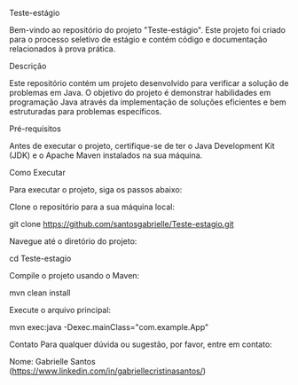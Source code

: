 Teste-estágio

Bem-vindo ao repositório do projeto "Teste-estágio". Este projeto foi criado para o processo seletivo de estágio e contém código e documentação relacionados à prova prática.

Descrição

Este repositório contém um projeto desenvolvido para verificar a solução de problemas em Java. O objetivo do projeto é demonstrar habilidades em programação Java através da implementação de soluções eficientes e bem estruturadas para problemas específicos.

Pré-requisitos

Antes de executar o projeto, certifique-se de ter o Java Development Kit (JDK) e o Apache Maven instalados na sua máquina.

Como Executar

Para executar o projeto, siga os passos abaixo:

Clone o repositório para a sua máquina local:

git clone https://github.com/santosgabrielle/Teste-estagio.git

Navegue até o diretório do projeto:

cd Teste-estagio

Compile o projeto usando o Maven:

mvn clean install

Execute o arquivo principal:

mvn exec:java -Dexec.mainClass="com.example.App"

Contato
Para qualquer dúvida ou sugestão, por favor, entre em contato:

Nome: Gabrielle Santos
(https://www.linkedin.com/in/gabriellecristinasantos/)
